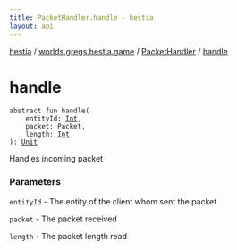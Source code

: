 ```yaml
---
title: PacketHandler.handle - hestia
layout: api
---
```


<div class='api-docs-breadcrumbs'><a href="../../index.html">hestia</a> / <a href="../index.html">worlds.gregs.hestia.game</a> / <a href="index.html">PacketHandler</a> / <a href="./handle.html">handle</a></div>

# handle

<div class="signature"><code><span class="keyword">abstract</span> <span class="keyword">fun </span><span class="identifier">handle</span><span class="symbol">(</span><br/>&nbsp;&nbsp;&nbsp;&nbsp;<span class="parameterName" id="worlds.gregs.hestia.game.PacketHandler$handle(kotlin.Int, world.gregs.hestia.core.network.packets.Packet, kotlin.Int)/entityId">entityId</span><span class="symbol">:</span>&nbsp;<a href="https://kotlinlang.org/api/latest/jvm/stdlib/kotlin/-int/index.html"><span class="identifier">Int</span></a><span class="symbol">, </span><br/>&nbsp;&nbsp;&nbsp;&nbsp;<span class="parameterName" id="worlds.gregs.hestia.game.PacketHandler$handle(kotlin.Int, world.gregs.hestia.core.network.packets.Packet, kotlin.Int)/packet">packet</span><span class="symbol">:</span>&nbsp;<span class="identifier">Packet</span><span class="symbol">, </span><br/>&nbsp;&nbsp;&nbsp;&nbsp;<span class="parameterName" id="worlds.gregs.hestia.game.PacketHandler$handle(kotlin.Int, world.gregs.hestia.core.network.packets.Packet, kotlin.Int)/length">length</span><span class="symbol">:</span>&nbsp;<a href="https://kotlinlang.org/api/latest/jvm/stdlib/kotlin/-int/index.html"><span class="identifier">Int</span></a><br/><span class="symbol">)</span><span class="symbol">: </span><a href="https://kotlinlang.org/api/latest/jvm/stdlib/kotlin/-unit/index.html"><span class="identifier">Unit</span></a></code></div>

Handles incoming packet

### Parameters

<code>entityId</code> - The entity of the client whom sent the packet

<code>packet</code> - The packet received

<code>length</code> - The packet length read